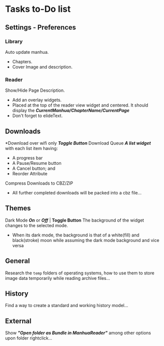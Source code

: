# Tasks to-Do list 
## Settings - Preferences
### Library
 Auto update manhua.
* Chapters.
* Cover Image and description.

### Reader
 Show/Hide Page Description.
 * Add an overlay widgets.
 * Placed at the top of the reader view widget and centered. It should display the ***CurrentManhua/ChapterName/CurrentPage*** 
 * Don't forget to elideText.

## Downloads
*Download over wifi only ***Toggle Button***
Download Queue ***A list widget*** with each list item having:
* A progress bar
* A Pause/Resume button
* A Cancel button; and
* Reorder Attribute

Compress Downloads to CBZ/ZIP
* All further completed downloads will be packed into a cbz file...

## Themes
Dark Mode ***On*** or ***Off*** |  **Toggle Button**
The background of the widget changes to the selected mode.
* When its dark mode, the background is that of a white(fill) and black(stroke) moon while assuming the dark mode background and vice versa


## General

Research the `temp` folders of operating systems, how to use them to store image data temporarily while reading archive files...

## History
Find a way to create a standard and working history model...

## External
Show ***"Open folder as Bundle in ManhuaReader"*** among other options upon folder rightclick...